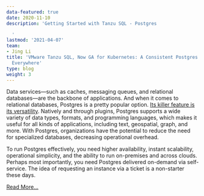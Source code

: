 ```yaml
---
data-featured: true
date: 2020-11-10
description: 'Getting Started with Tanzu SQL - Postgres

  '
lastmod: '2021-04-07'
team:
- Jing Li
title: 'VMware Tanzu SQL, Now GA for Kubernetes: A Consistent Postgres Experience
  Everywhere'
type: blog
weight: 3
---
```


Data services—such as caches, messaging queues, and relational databases—are the backbone of applications. And when it comes to relational databases, Postgres is a pretty popular option. [Its killer feature is its versatility](https://tanzu.vmware.com/content/blog/pivotal-postgres). Natively and through plugins, Postgres supports a wide variety of data types, formats, and programming languages, which makes it useful for all kinds of applications, including text, geospatial, graph, and more. With Postgres, organizations have the potential to reduce the need for specialized databases, decreasing operational overhead.

To run Postgres effectively, you need higher availability, instant scalability, operational simplicity, and the ability to run on-premises and across clouds. Perhaps most importantly, you need Postgres delivered on-demand via self-service. The idea of requesting an instance via a ticket is a non-starter these days.

[Read More...](https://tanzu.vmware.com/content/vmware-tanzu-sql/vmware-tanzu-sql-now-ga-kubernetes-postgres)